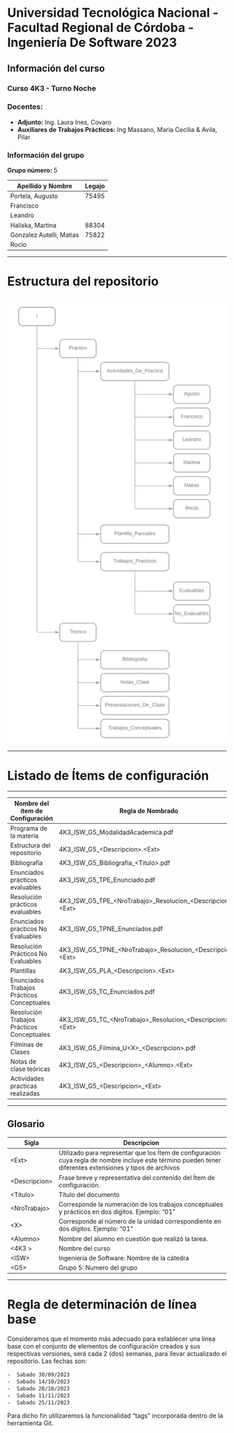 # Universidad Tecnológica Nacional - Facultad Regional de Córdoba - Ingeniería De Software 2023

## Información del curso

### Curso 4K3 - Turno Noche

### Docentes:

- **Adjunto:** Ing. Laura Ines, Covaro
- **Auxiliares de Trabajos Prácticos:** Ing Massano, Maria Cecilia & Avila, Pilar

### Información del grupo

**Grupo número:** 5

| Apellido y Nombre         | Legajo    |
| ---                       | ---       |
| Portela, Augusto          | 75495     |
| Francisco                 |           |
| Leandro                   |           |
| Haliska, Martina          | 88304     |
| Gonzalez Autelli, Matias  | 75822     |
| Rocio                     |           |

---

# Estructura del repositorio

![estructura_repositorio.png](Estructura_Repositorio.png)

---

# Listado de **Ítems de configuración**
 ---
|**Nombre del ítem de Configuración**      | **Regla de Nombrado**                                   |**Ubicación Física**|
| ---                                      | ---                                                     | ---|
|Programa de la materia                    |4K3_ISW_G5_ModalidadAcademica.pdf                        |/|
|Estructura del repositorio                |4K3_ISW_G5_\<Descripcion>.\<Ext>                          |/ |
|Bibliografía                              |4K3_ISW_G5_Bibliografia_\<Titulo>.pdf                     |/Teorico/Bibliografia/ |
|Enunciados prácticos evaluables           |4K3_ISW_G5_TPE_Enunciado.pdf                             |/Practico/Evaluable/ |
|Resolución prácticos evaluables           |4K3_ISW_G5_TPE_\<NroTrabajo>\_Resolucion_\<Descripcion>.\<Ext>            |/Practico/Evaluable/ |
|Enunciados prácticos No Evaluables        |4K3_ISW_G5_TPNE_Enunciados.pdf                           |/Practico/No_Evaluable/ |
|Resolución Prácticos No Evaluables        |4K3_ISW_G5_TPNE_\<NroTrabajo>\_Resolucion_\<Descripcion>.\<Ext>            |/Practico/No_Evaluable/ |
|Plantillas                                |4K3_ISW_G5_PLA_\<Descripcion>.\<Ext>                       |/Practico/Plantillas/ |
|Enunciados Trabajos Prácticos Conceptuales|4K3_ISW_G5_TC_Enunciados.pdf                             |/Teorico/Trabajos_Conceptuales/ |
|Resolución Trabajos Prácticos Conceptuales|4K3_ISW_G5_TC_\<NroTrabajo>\_Resolucion_\<Descripcion>.\<Ext>|/Teorico/Trabajos_Conceptuales/ |
|Filminas de Clases                        |4K3_ISW_G5_Filmina_U\<X>_\<Descripcion>.pdf                |/Teorico/Presentaciones_De_Clase/ |
|Notas de clase teóricas                   |4K3_ISW_G5_\<Descripcion>_\<Alumno>.\<Ext>                  |/Teorico/Notas_Clase/ |
|Actividades practicas realizadas          |4K3_ISW_G5_\<Descripcion>_\<Ext>                           |/Practico/Actividades_De_Practica/\<Alumno>/ |


---

## Glosario

|**Sigla**                                 | **Descripcion**                                  
| ---                                      | ---                                                    
|\<Ext>                                     |Utilizado para representar que los Ítem de configuración cuya regla de nombre incluye este término pueden tener diferentes extensiones y tipos de archivos  |                      
|\<Descripcion>                             |Frase breve y representativa del contenido del Ítem de configuración. |                           
| \<Titulo>                                 |Título del documento|                    
| \<NroTrabajo>                             |Corresponde la numeración de los trabajos conceptuales y prácticos en dos dígitos. Ejemplo: “01”|                          
| \<X>                                      |Corresponde al número de la unidad correspondiente en dos dígitos. Ejemplo: “01”|           
| \<Alumno>                                |Nombre del alumno en cuestión que realizó la tarea.|                        
| \<4K3 >                                     |Nombre del curso  |           
| \<ISW>                                      |Ingeniería de Software: Nombre de la cátedra|                     
| \<G5>                                       |Grupo 5: Numero del grupo |                            
                        

---

# **Regla de determinación de línea base**

Consideramos que el momento más adecuado para establecer una línea base con el conjunto de elementos de configuración creados y sus respectivas versiones, será cada 2 (dos) semanas, para llevar actualizado el repositorio. Las fechas son:

    -  Sabado 30/09/2023
    -  Sabado 14/10/2023
    -  Sabado 28/10/2023
    -  Sabado 11/11/2023
    -  Sabado 25/11/2023

Para dicho fin utilizaremos la funcionalidad “tags” incorporada dentro de la herramienta Git.